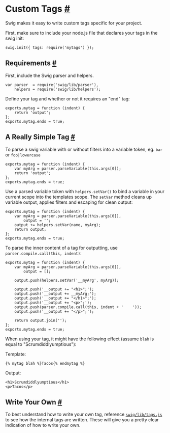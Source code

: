 Custom Tags <a name="custom-tags" href="#custom-tags">#</a>
===========

Swig makes it easy to write custom tags specific for your project.

First, make sure to include your node.js file that declares your tags in the swig init:

    swig.init({ tags: require('mytags') });

Requirements <a name="requirements" href="#requirements">#</a>
------------

First, include the Swig parser and helpers.

    var parser  = require('swig/lib/parser'),
        helpers = require('swig/lib/helpers');

Define your tag and whether or not it requires an "end" tag:

    exports.mytag = function (indent) {
        return 'output';
    };
    exports.mytag.ends = true;

A Really Simple Tag <a name="example" href="#example">#</a>
-------------------

To parse a swig variable with or without filters into a variable token, eg. `bar` or `foo|lowercase`

    exports.mytag = function (indent) {
        var myArg = parser.parseVariable(this.args[0]);
        return 'output';
    };
    exports.mytag.ends = true;

Use a parsed variable token with `helpers.setVar()` to bind a variable in your current scope into the templates scope. The `setVar` method cleans up variable output, applies filters and escaping for clean output:

    exports.mytag = function (indent) {
        var myArg = parser.parseVariable(this.args[0]),
            output = '';
        output += helpers.setVar(name, myArg);
        return output;
    };
    exports.mytag.ends = true;

To parse the inner content of a tag for outputting, use `parser.compile.call(this, indent)`:

    exports.mytag = function (indent) {
        var myArg = parser.parseVariable(this.args[0]),
            output = [];

        output.push(helpers.setVar('__myArg', myArg));

        output.push('__output += "<h1>";');
        output.push('__output += __myArg;');
        output.push('__output += "</h1>";');
        output.push('__output += "<p>";');
        output.push(parser.compile.call(this, indent + '    '));
        output.push('__output += "</p>";');

        return output.join('');
    };
    exports.mytag.ends = true;

When using your tag, it might have the following effect (assume `blah` is equal to "Scrumdiddlyumptious"):

Template:

    {% mytag blah %}Tacos{% endmytag %}

Output:

    <h1>Scrumdiddlyumptious</h1>
    <p>Tacos</p>

Write Your Own <a name="write-your-own" href="#write-your-own">#</a>
--------------

To best understand how to write your own tag, reference [`swig/lib/tags.js`](../lib/tags.js) to see how the internal tags are written. These will give you a pretty clear indication of how to write your own.
